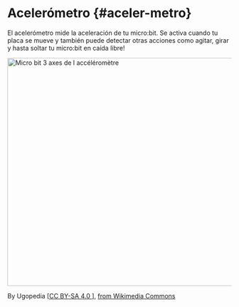 # Acelerómetro {#aceler-metro}

El acelerómetro mide la aceleración de tu micro:bit. Se activa cuando tu placa se mueve y también puede detectar otras acciones como agitar, girar y hasta soltar tu micro:bit en caída libre! 

<a title="By Ugopedia [CC BY-SA 4.0 
 (https://creativecommons.org/licenses/by-sa/4.0
)], from Wikimedia Commons" href="https://commons.wikimedia.org/wiki/File:Micro_bit_3_axes_de_l_acc%C3%A9l%C3%A9rom%C3%A8tre.png"><img width="512" alt="Micro bit 3 axes de l accéléromètre" src="https://upload.wikimedia.org/wikipedia/commons/thumb/b/b3/Micro_bit_3_axes_de_l_acc%C3%A9l%C3%A9rom%C3%A8tre.png/512px-Micro_bit_3_axes_de_l_acc%C3%A9l%C3%A9rom%C3%A8tre.png"></a>

By Ugopedia [<a href="https://creativecommons.org/licenses/by-sa/4.0">CC BY-SA 4.0 </a>], <a href="https://commons.wikimedia.org/wiki/File:Micro_bit_3_axes_de_l_acc%C3%A9l%C3%A9rom%C3%A8tre.png">from Wikimedia Commons</a>

